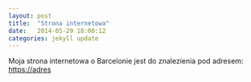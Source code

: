 ```yaml
---
layout: post
title:  "Strona internetowa"
date:   2014-05-29 18:00:12
categories: jekyll update
---
```

Moja strona internetowa o Barcelonie jest do znalezienia pod adresem: <a href="http://TUTAJ ADRES">https://adres</a>

